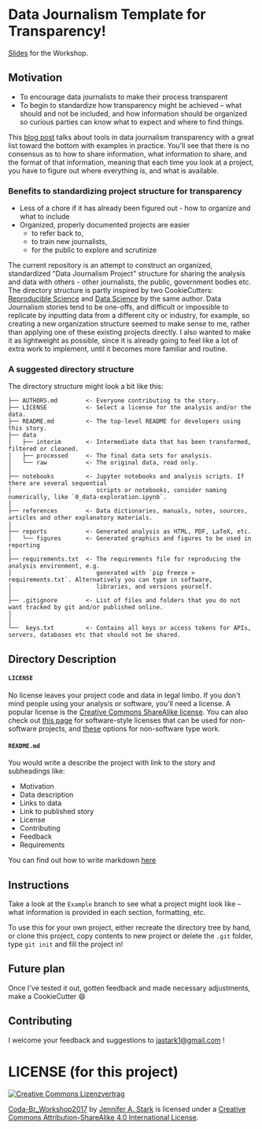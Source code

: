 # Data Journalism Template for Transparency!

[Slides](https://jastark.github.io/Coda-Br_Workshop2017Slides/) for the Workshop.
## Motivation
* To encourage data journalists to make their process transparent
* To begin to standardize how transparency might be achieved – what should and not be included, and how information should be organized so curious parties can know what to expect and where to find things.

This [blog post](https://blog.ouseful.info/2017/01/25/data-journalism-units-on-github/) talks about tools in data journalism transparency with a great list toward the bottom with examples in practice. You'll see that there is no consensus as to how to share information, what information to share, and the format of that information, meaning that each time you look at a project, you have to figure out where everything is, and what is available.

### Benefits to standardizing project structure for transparency
* Less of a chore if it has already been figured out - how to organize and what to include
* Organized, properly documented projects are easier
  - to refer back to,
  - to train new journalists,
  - for the public to explore and scrutinize

The current repository is an attempt to construct an organized, standardized "Data Journalism Project" structure for sharing the analysis and data with others - other journalists, the public, government bodies etc. The directory structure is partly inspired by two CookieCutters: [Reproducible Science](https://github.com/mkrapp/cookiecutter-reproducible-science) and [Data Science](https://github.com/drivendata/cookiecutter-data-science) by the same author.
Data Journalism stories tend to be one-offs, and difficult or impossible to replicate by inputting data from a different city or industry, for example, so creating a new organization structure seemed to make sense to me, rather than applying one of these existing projects directly. I also wanted to make it as lightweight as possible, since it is already going to feel like a lot of extra work to implement, until it becomes more familiar and routine.

### A suggested directory structure

The directory structure might look a bit like this:

```
├── AUTHORS.md        <- Everyone contributing to the story.
├── LICENSE           <- Select a license for the analysis and/or the data.
├── README.md         <- The top-level README for developers using this story.
├── data
│   ├── interim       <- Intermediate data that has been transformed, filtered or cleaned.
│   ├── processed     <- The final data sets for analysis.
│   └── raw           <- The original data, read only.
│
├── notebooks         <- Jupyter notebooks and analysis scripts. If there are several sequential
│                        scripts or notebooks, consider naming numerically, like `0_data-exploration.ipynb`.
│
├── references        <- Data dictionaries, manuals, notes, sources, articles and other explanatory materials.
│
├── reports           <- Generated analysis as HTML, PDF, LaTeX, etc.
│   └── figures       <- Generated graphics and figures to be used in reporting
│
├── requirements.txt  <- The requirements file for reproducing the analysis environment, e.g.
│                        generated with `pip freeze > requirements.txt`. Alternatively you can type in software,
│                        libraries, and versions yourself.
│
├── .gitignore        <- List of files and folders that you do not want tracked by git and/or published online.
│
│
└──  keys.txt         <- Contains all keys or access tokens for APIs, servers, databases etc that should not be shared.

```

## Directory Description

#### `LICENSE`
No license leaves your project code and data in legal limbo. If you don't mind people using your analysis or software, you'll need a license. A popular license is the [Creative Commons ShareAlike license](https://creativecommons.org/licenses/by-sa/4.0/). You can also check out [this page](https://choosealicense.com) for software-style licenses that can be used for non-software projects, and [these](https://choosealicense.com/non-software/) options for non-software type work.

#### `README.md`
You would write a describe the project with link to the story and subheadings like:
* Motivation
* Data description
* Links to data
* Link to published story
* License
* Contributing
* Feedback
* Requirements

You can find out how to write markdown [here](https://guides.github.com/features/mastering-markdown/)

## Instructions
Take a look at the `Example` branch to see what a project might look like – what information is provided in each section, formatting, etc.

To use this for your own project, either recreate the directory tree by hand, or clone this project, copy contents to new project or delete the `.git` folder, type `git init` and fill the project in!

## Future plan
Once I've tested it out, gotten feedback and made necessary adjustments, make a CookieCutter :smile:

## Contributing
I welcome your feedback and suggestions to jastark1@gmail.com !

# LICENSE (for this project)
<a rel="license" href="http://creativecommons.org/licenses/by-sa/4.0/"><img alt="Creative Commons Lizenzvertrag" style="border-width:0" src="https://i.creativecommons.org/l/by-sa/4.0/88x31.png" /></a>

[Coda-Br_Workshop2017](https://github.com/JAStark/Coda-Br_Workshop2017/) by [Jennifer A. Stark](https://github.com/JAStark) is licensed under a <a rel="license" href="http://creativecommons.org/licenses/by-sa/4.0/">Creative Commons Attribution-ShareAlike 4.0 International License</a>.
